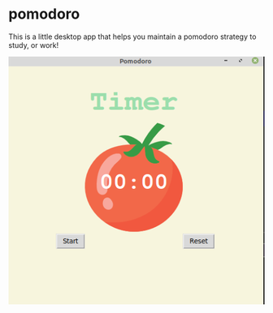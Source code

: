 # pomodoro

This is a little desktop app that helps you maintain a pomodoro strategy to study, or work! 

![Pomodoro](pomodoro.png)
